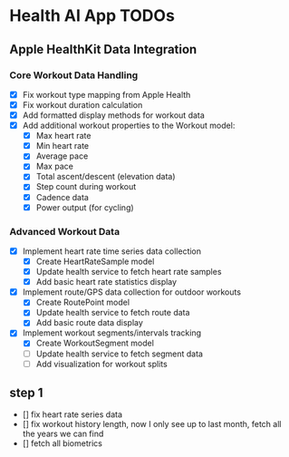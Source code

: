 # Health AI App TODOs

## Apple HealthKit Data Integration

### Core Workout Data Handling

- [x] Fix workout type mapping from Apple Health
- [x] Fix workout duration calculation
- [x] Add formatted display methods for workout data
- [x] Add additional workout properties to the Workout model:
  - [x] Max heart rate
  - [x] Min heart rate
  - [x] Average pace
  - [x] Max pace
  - [x] Total ascent/descent (elevation data)
  - [x] Step count during workout
  - [x] Cadence data
  - [x] Power output (for cycling)

### Advanced Workout Data

- [x] Implement heart rate time series data collection
  - [x] Create HeartRateSample model
  - [x] Update health service to fetch heart rate samples
  - [x] Add basic heart rate statistics display
- [x] Implement route/GPS data collection for outdoor workouts
  - [x] Create RoutePoint model
  - [x] Update health service to fetch route data
  - [x] Add basic route data display
- [x] Implement workout segments/intervals tracking
  - [x] Create WorkoutSegment model
  - [ ] Update health service to fetch segment data
  - [ ] Add visualization for workout splits

## step 1

- [] fix heart rate series data
- [] fix workout history length, now I only see up to last month, fetch all the years we can find
- [] fetch all biometrics
